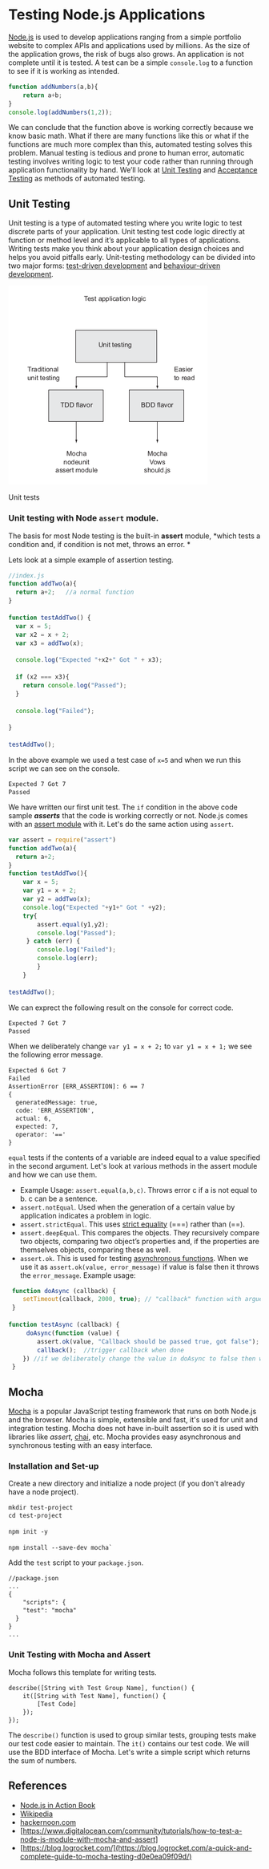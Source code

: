 # Testing Node.js Applications


[Node.js](http://nodejs.org/)  is used to develop applications ranging from a simple portfolio website to complex APIs and applications used by millions. As the size of the application grows, the risk of bugs also grows. An application is not complete until it is tested. A test can be a simple `console.log` to a function to see if it is working as intended. 

```javascript
function addNumbers(a,b){
	return a+b;
}
console.log(addNumbers(1,2));
```

We can conclude that the function above is working correctly because we know basic math. What if there are many functions like this or what if the functions are much more complex than this, automated testing solves this problem. Manual testing is tedious and prone to human error, automatic testing involves writing logic to test your code rather than running through application functionality by hand.  We’ll look at [Unit Testing]() and [Acceptance Testing]() as methods of automated testing.

## Unit Testing

Unit testing is a type of automated testing where you write logic to test discrete parts of your application. Unit testing test code logic directly at function or method level and it’s applicable to all types of applications. Writing tests make you think about your application design choices and helps you avoid pitfalls early. Unit-testing methodology can be divided into two major forms: [test-driven development]() and [behaviour-driven development](). 

![img](tdd.png)

Unit tests

### Unit testing with Node `assert` module.

The basis for most Node testing is the built-in **assert** module, *which tests a condition and, if condition is not met, throws an error. *

Lets look at a simple example of assertion testing.

```javascript
//index.js
function addTwo(a){
  return a+2; 	//a normal function
}

function testAddTwo() {
  var x = 5;
  var x2 = x + 2;
  var x3 = addTwo(x);

  console.log("Expected "+x2+" Got " + x3);

  if (x2 === x3){
    return console.log("Passed");
  }
  
  console.log("Failed");
  
}

testAddTwo();
```

In the above example we used a test case of `x=5` and when we run this script we can see on the console.

```
Expected 7 Got 7
Passed
```
We have written our first unit test. The `if` condition in the above code sample ***asserts*** that the code is working correctly or not. Node.js comes with an [assert module](https://nodejs.org/api/assert.html) with it. Let's do the same action using `assert`.

```javascript
var assert = require("assert")
function addTwo(a){
  return a+2; 	
}
function testAddTwo(){
	var x = 5;
	var y1 = x + 2;
	var y2 = addTwo(x);
	console.log("Expected "+y1+" Got " +y2);
	try{
		assert.equal(y1,y2);
		console.log("Passed");
	 } catch (err) {
	 	console.log("Failed");
		console.log(err);
		}
	}

testAddTwo();
```

We can exprect the following result on the console for correct code.

```
Expected 7 Got 7
Passed
```
When we deliberately change `var y1 = x + 2;` to `var y1 = x + 1;` we see the following error message.

```
Expected 6 Got 7
Failed
AssertionError [ERR_ASSERTION]: 6 == 7
{
  generatedMessage: true,
  code: 'ERR_ASSERTION',
  actual: 6,
  expected: 7,
  operator: '=='
}
```

`equal` tests if the contents of a variable are indeed equal to a value specified in the second argument. Let's look at various methods in the assert module and how we can use them.

* Example Usage: `assert.equal(a,b,c)`. Throws error c if a is not equal to b. c can be a sentence. 
* `assert.notEqual`. Used when the generation of a certain value by application indicates a problem in logic. 
* `assert.strictEqual`. This uses [strict equality](https://stackoverflow.com/questions/359494/which-equals-operator-vs-should-be-used-in-javascript-comparisons) (===) rather than (==).
* `assert.deepEqual`. This compares the objects. They recursively compare two objects, comparing two object’s properties and, if the properties are themselves objects, comparing these as well.
* `assert.ok`. This is used for testing [asynchronous functions](https://bitsofco.de/asynchronous-functions-101/). When we use it as `assert.ok(value, error_message)` if value is false then it throws the `error_message`. Example usage:
```javascript
 function doAsync (callback) {
	setTimeout(callback, 2000, true); // "callback" function with arguements "true"
 }

function testAsync (callback) {
	 doAsync(function (value) {
	 	assert.ok(value, "Callback should be passed true, got false");
	 	callback();  //trigger callback when done
	}) //if we deliberately change the value in doAsync to false then we can see the error.
 }
```

## Mocha 

[Mocha](https://mochajs.org/) is a popular JavaScript testing framework that runs on both Node.js and the browser. Mocha is simple, extensible and fast, it's used for unit and integration testing. Mocha does not have in-built assertion so it is used with libraries like *assert*, [chai](https://www.chaijs.com/), etc. Mocha provides easy asynchronous and synchronous testing with an easy interface. 

### Installation and Set-up

Create a new directory and initialize a node project (if you don't already have a node project).

```
mkdir test-project
cd test-project

npm init -y

npm install --save-dev mocha`
```

Add the `test` script to your `package.json`. 

```
//package.json
...
{
	"scripts": {
    "test": "mocha"
  }
}
...
```
### Unit Testing with Mocha and Assert

Mocha follows this template for writing tests.

```
describe([String with Test Group Name], function() {
    it([String with Test Name], function() {
        [Test Code]
    });
});
```
The `describe()` function is used to group similar tests, grouping tests make our test code easier to maintain. The `it()` contains our test code. We will use the BDD interface of Mocha. Let's write a simple script which returns the sum of numbers. 





## References
* [Node.js in Action Book]()
* [Wikipedia](https://en.wikipedia.org/wiki/Software_testing)
* [hackernoon.com](https://hackernoon.com/a-crash-course-on-testing-with-node-js-6c7428d3da02)
* [https://www.digitalocean.com/community/tutorials/how-to-test-a-node-js-module-with-mocha-and-assert]
* [https://blog.logrocket.com/](https://blog.logrocket.com/a-quick-and-complete-guide-to-mocha-testing-d0e0ea09f09d/)
